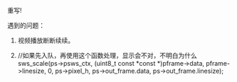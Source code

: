 重写!

遇到的问题：
1. 视频播放断断续续。

2. //如果先入队，再使用这个函数处理，显示会不对，不明白为什么
     	  sws_scale(ps->psws_ctx, (uint8_t const *const *)pframe->data,
             	pframe->linesize, 0, ps->pixel_h,
             	ps->out_frame.data, ps->out_frame.linesize);   

